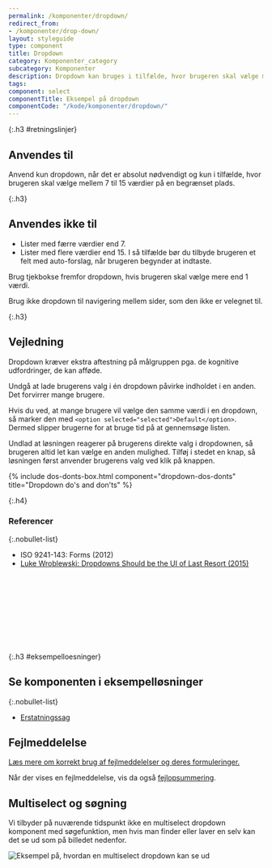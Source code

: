 ```yaml
---
permalink: /komponenter/dropdown/
redirect_from:
- /komponenter/drop-down/
layout: styleguide
type: component
title: Dropdown
category: Komponenter_category
subcategory: Komponenter
description: Dropdown kan bruges i tilfælde, hvor brugeren skal vælge mellem 7 og 15 værdier på en begrænset plads.
tags:
component: select
componentTitle: Eksempel på dropdown
componentCode: "/kode/komponenter/dropdown/"
---
```


{:.h3 #retningslinjer}
## Anvendes til

Anvend kun dropdown, når det er absolut nødvendigt og kun i tilfælde, hvor brugeren skal vælge mellem 7 til 15 værdier på en begrænset plads.

{:.h3}
## Anvendes ikke til

- Lister med færre værdier end 7.
- Lister med flere værdier end 15. I så tilfælde bør du tilbyde brugeren et felt med auto-forslag, når brugeren begynder at indtaste.

Brug tjekbokse fremfor dropdown, hvis brugeren skal vælge mere end 1 værdi.

Brug ikke dropdown til navigering mellem sider, som den ikke er velegnet til.

{:.h3}
## Vejledning

Dropdown kræver ekstra aftestning på målgruppen pga. de kognitive udfordringer, de kan afføde.

Undgå at lade brugerens valg i én dropdown påvirke indholdet i en anden. Det forvirrer mange brugere.

Hvis du ved, at mange brugere vil vælge den samme værdi i en dropdown, så marker den med `<option selected="selected">Default</option>`. Dermed slipper brugerne for at bruge tid på at gennemsøge listen.

Undlad at løsningen reagerer på brugerens direkte valg i dropdownen, så brugeren altid let kan vælge en anden mulighed. Tilføj i stedet en knap, så løsningen først anvender brugerens valg ved klik på knappen.

{% include dos-donts-box.html component="dropdown-dos-donts" title="Dropdown do's and don'ts" %}

{:.h4}
### Referencer

{:.nobullet-list}
- ISO 9241-143: Forms (2012)
- <a href="https://www.lukew.com/ff/entry.asp?1950" class="icon-link">Luke Wroblewski: Dropdowns Should be the UI of Last Resort (2015)<svg class="icon-svg" focusable="false" aria-hidden="true"><use xlink:href="#open-in-new"></use></svg></a>


{:.h3 #eksempelloesninger}
## Se komponenten i eksempelløsninger

{:.nobullet-list}
- <a href="/pages/eksempler/AES-erstatningssag/aes-6/?r={{page.permalink}}%23eksempelloesninger" title="Eksempelløsning Erstatningssag åbnes i nyt vindue">Erstatningssag</a>

## Fejlmeddelelse
<a href="/komponenter/fejlangivelse/fejlmeddelelser/">Læs mere om korrekt brug af fejlmeddelelser og deres formuleringer.</a>

Når der vises en fejlmeddelelse, vis da også <a href="/komponenter/fejlangivelse/fejlopsummering/">fejlopsummering</a>.

## Multiselect og søgning

Vi tilbyder på nuværende tidspunkt ikke en multiselect dropdown komponent med søgefunktion, men hvis man finder eller laver en selv kan det se ud som på billedet nedenfor.

<div><img src="{{ site.baseurl }}/assets/img/components/multiselect.png" class="outer-border-box" alt="Eksempel på, hvordan en multiselect dropdown kan se ud" /></div>
